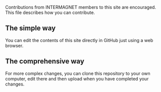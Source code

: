 Contributions from INTERMAGNET members to this site are encouraged. This file describes how you can contribute.

The simple way
--------------

You can edit the contents of this site directly in GitHub just using a web browser.


The comprehensive way
---------------------

For more complex changes, you can clone this repository to your own computer, edit there and then upload when you have completed your changes.


